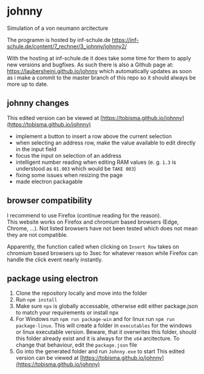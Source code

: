 # johnny
Simulation of a von neumann arcitecture

The programm is hosted by inf-schule.de
https://inf-schule.de/content/7_rechner/3_johnny/johnny2/

With the hosting at inf-schule.de it does take some time for them to apply new versions and bugfixes. As such there is also a Github page at:
https://laubersheini.github.io/johnny
which automatically updates as soon as i make a commit to the master branch of this repo so it should always be more up to date.

## johnny changes
This edited version can be viewed at [https://tobisma.github.io/johnny](https://tobisma.github.io/johnny)
- implement a button to insert a row above the current selection
- when selecting an address row, make the value available to edit directly in the input field
- focus the input on selection of an address
- intelligent number reading when editing RAM values (e. g. `1.3` is understood as `01.003` which would be `TAKE 003`) 
- fixing some issues when resizing the page
- made electron packagable

## browser compatibility
I recommend to use Firefox (continue reading for the reason).  
This website works on Firefox and chromium based browsers (Edge, Chrome, ...). Not listed browsers have not been tested which does not mean they are not compatible.

Apparently, the function called when clicking on `Insert Row` takes on chromium based browsers up to 3sec for whatever reason while Firefox can handle the click event nearly instantly.

## package using electron
1. Clone the repository locally and move into the folder
2. Run `npm install`
3. Make sure `npx` is globally accessable, otherwise edit either package.json to match your requirements or install npx
4. For Windows run `npm run package-win` and for linux run `npm run package-linux`. This will create a folder in `executables` for the windows or linux executable version. Beware, that it overwrites this folder, should this folder already exist and it is always for the `x64` arcitecture. To change that behaviour, edit the `package.json` file
5. Go into the generated folder and run `Johnny.exe` to start
This edited version can be viewed at [https://tobisma.github.io/johnny](https://tobisma.github.io/johnny)

